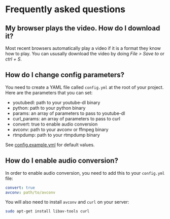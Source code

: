 # Frequently asked questions

## My browser plays the video. How do I download it?
Most recent browsers automatically play a video if it is a format they know how to play.
You can ususally download the video by doing *File > Save to* or *ctrl + S*.

## How do I change config parameters?
You need to create a YAML file called `config.yml` at the root of your project.
Here are the parameters that you can set:
* youtubedl: path to your youtube-dl binary
* python: path to your python binary
* params: an array of parameters to pass to youtube-dl
* curl_params: an array of parameters to pass to curl
* convert: true to enable audio conversion
* avconv: path to your avconv or ffmpeg binary
* rtmpdump: path to your rtmpdump binary

See [config.example.yml](config.example.yml) for default values.

## How do I enable audio conversion?
In order to enable audio conversion, you need to add this to your `config.yml` file:
```yaml
convert: true
avconv: path/to/avconv
```
You will also need to install `avconv` and `curl` on your server:
```bash
sudo apt-get install libav-tools curl
```
